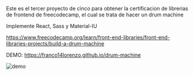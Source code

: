 Este es el tercer proyecto de cinco para obtener la certificacion de librerias de frontend de freecodecamp, el cual se trata de hacer un drum machine

Implemente React, Sass y Material-IU

https://www.freecodecamp.org/learn/front-end-libraries/front-end-libraries-projects/build-a-drum-machine

DEMO: https://franco14lorenzo.github.io/drum-machine

![demo](https://i.ibb.co/fpjMG7T/demo.png)

